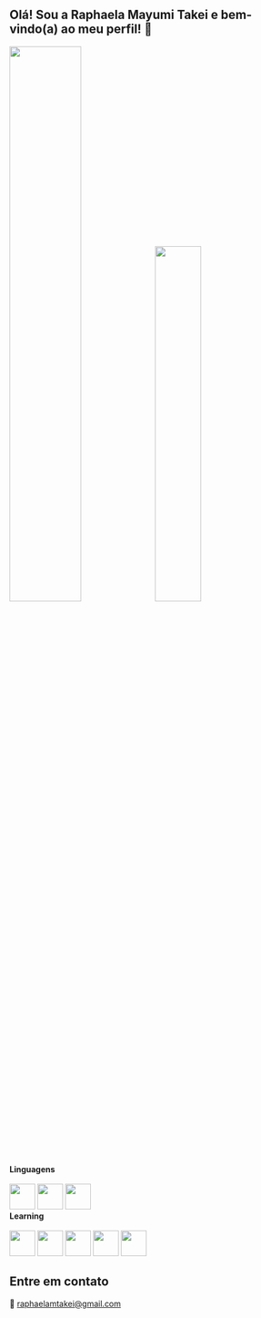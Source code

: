 ## Olá! Sou a Raphaela Mayumi Takei e bem-vindo(a) ao meu perfil! 👋

<!--
**RaphaMayumi/RaphaMayumi** is a ✨ _special_ ✨ repository because its `README.md` (this file) appears on your GitHub profile.

Here are some ideas to get you started:

- 🔭 I’m currently working on ...
- 🌱 I’m currently learning ...
- 👯 I’m looking to collaborate on ...
- 🤔 I’m looking for help with ...
- 💬 Ask me about ...
- 📫 How to reach me: ...
- 😄 Pronouns: ...
- ⚡ Fun fact: ...
-->

<div>
<img width="50%" src="https://github-readme-stats.vercel.app/api?username=raphamayumi&show_icons=true&theme=dracula">
<img width="40%" src="https://github-readme-stats.vercel.app/api/top-langs/?username=raphamayumi&layout=compact&theme=dracula">
</div>

**Linguagens**<br>
<br>
<img src="https://cdn.jsdelivr.net/gh/devicons/devicon/icons/html5/html5-original.svg" width="45" />
<img src="https://cdn.jsdelivr.net/gh/devicons/devicon/icons/css3/css3-original.svg" width="45" />
<img src="https://cdn.jsdelivr.net/gh/devicons/devicon/icons/bootstrap/bootstrap-original.svg" width="45" />
<br>
**Learning**<br>
<br>
<img src="https://cdn.jsdelivr.net/gh/devicons/devicon/icons/javascript/javascript-original.svg" width="45" />
<img src="https://cdn.jsdelivr.net/gh/devicons/devicon/icons/java/java-original.svg" width="45" />
<img src="https://cdn.jsdelivr.net/gh/devicons/devicon/icons/react/react-original.svg" width="45" />
<img src="https://cdn.jsdelivr.net/gh/devicons/devicon/icons/amazonwebservices/amazonwebservices-plain-wordmark.svg" width="45" />
<img src="https://cdn.jsdelivr.net/gh/devicons/devicon/icons/python/python-original.svg" width="45" />

## Entre em contato

📩 raphaelamtakei@gmail.com

